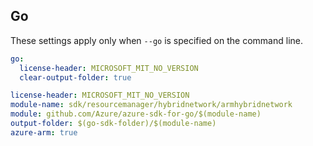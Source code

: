 ## Go

These settings apply only when `--go` is specified on the command line.

```yaml $(go) && !$(track2)
go:
  license-header: MICROSOFT_MIT_NO_VERSION
  clear-output-folder: true
```

``` yaml $(go) && $(track2)
license-header: MICROSOFT_MIT_NO_VERSION
module-name: sdk/resourcemanager/hybridnetwork/armhybridnetwork
module: github.com/Azure/azure-sdk-for-go/$(module-name)
output-folder: $(go-sdk-folder)/$(module-name)
azure-arm: true
```
